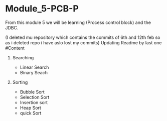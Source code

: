 # Module_5-PCB-P
From this module 5 we will be learning (Process control block) 
and the JDBC.

(I deleted mu repository which contains the commits of 6th and 12th feb so as i deleted repo i have aslo lost my commits)
Updating Readme by last one
#Content
1. Searching
   - Linear Search
   - Binary Seach
   
2. Sorting
   - Bubble Sort
   - Selection Sort
   - Insertion sort
   - Heap Sort
   - quick Sort
   


